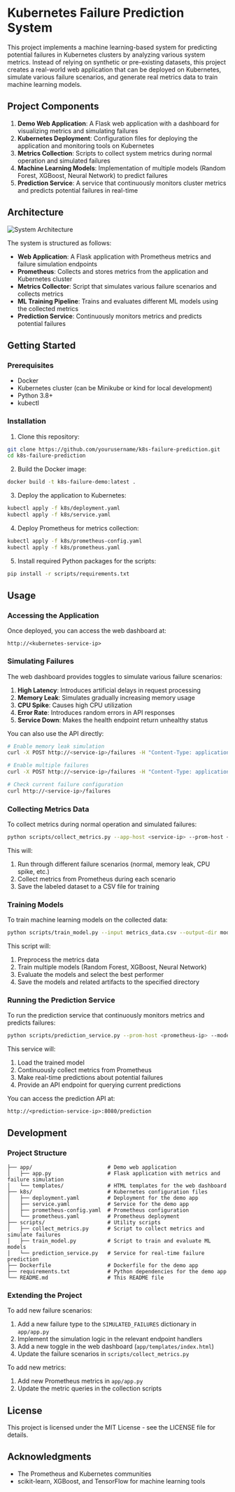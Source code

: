 # Kubernetes Failure Prediction System

This project implements a machine learning-based system for predicting potential failures in Kubernetes clusters by analyzing various system metrics. Instead of relying on synthetic or pre-existing datasets, this project creates a real-world web application that can be deployed on Kubernetes, simulate various failure scenarios, and generate real metrics data to train machine learning models.

## Project Components

1. **Demo Web Application**: A Flask web application with a dashboard for visualizing metrics and simulating failures
2. **Kubernetes Deployment**: Configuration files for deploying the application and monitoring tools on Kubernetes
3. **Metrics Collection**: Scripts to collect system metrics during normal operation and simulated failures
4. **Machine Learning Models**: Implementation of multiple models (Random Forest, XGBoost, Neural Network) to predict failures
5. **Prediction Service**: A service that continuously monitors cluster metrics and predicts potential failures in real-time

## Architecture

![System Architecture](https://example.com/architecture.png)

The system is structured as follows:

- **Web Application**: A Flask application with Prometheus metrics and failure simulation endpoints
- **Prometheus**: Collects and stores metrics from the application and Kubernetes cluster
- **Metrics Collector**: Script that simulates various failure scenarios and collects metrics
- **ML Training Pipeline**: Trains and evaluates different ML models using the collected metrics
- **Prediction Service**: Continuously monitors metrics and predicts potential failures

## Getting Started

### Prerequisites

- Docker
- Kubernetes cluster (can be Minikube or kind for local development)
- Python 3.8+
- kubectl

### Installation

1. Clone this repository:
```bash
git clone https://github.com/yourusername/k8s-failure-prediction.git
cd k8s-failure-prediction
```

2. Build the Docker image:
```bash
docker build -t k8s-failure-demo:latest .
```

3. Deploy the application to Kubernetes:
```bash
kubectl apply -f k8s/deployment.yaml
kubectl apply -f k8s/service.yaml
```

4. Deploy Prometheus for metrics collection:
```bash
kubectl apply -f k8s/prometheus-config.yaml
kubectl apply -f k8s/prometheus.yaml
```

5. Install required Python packages for the scripts:
```bash
pip install -r scripts/requirements.txt
```

## Usage

### Accessing the Application

Once deployed, you can access the web dashboard at:
```
http://<kubernetes-service-ip>
```

### Simulating Failures

The web dashboard provides toggles to simulate various failure scenarios:

1. **High Latency**: Introduces artificial delays in request processing
2. **Memory Leak**: Simulates gradually increasing memory usage
3. **CPU Spike**: Causes high CPU utilization
4. **Error Rate**: Introduces random errors in API responses
5. **Service Down**: Makes the health endpoint return unhealthy status

You can also use the API directly:
```bash
# Enable memory leak simulation
curl -X POST http://<service-ip>/failures -H "Content-Type: application/json" -d '{"memory_leak": true}'

# Enable multiple failures
curl -X POST http://<service-ip>/failures -H "Content-Type: application/json" -d '{"high_latency": true, "error_rate": true}'

# Check current failure configuration
curl http://<service-ip>/failures
```

### Collecting Metrics Data

To collect metrics during normal operation and simulated failures:

```bash
python scripts/collect_metrics.py --app-host <service-ip> --prom-host <prometheus-ip> --duration 300 --output metrics_data.csv
```

This will:
1. Run through different failure scenarios (normal, memory leak, CPU spike, etc.)
2. Collect metrics from Prometheus during each scenario
3. Save the labeled dataset to a CSV file for training

### Training Models

To train machine learning models on the collected data:

```bash
python scripts/train_model.py --input metrics_data.csv --output-dir models
```

This script will:
1. Preprocess the metrics data
2. Train multiple models (Random Forest, XGBoost, Neural Network)
3. Evaluate the models and select the best performer
4. Save the models and related artifacts to the specified directory

### Running the Prediction Service

To run the prediction service that continuously monitors metrics and predicts failures:

```bash
python scripts/prediction_service.py --prom-host <prometheus-ip> --model-dir models --model-type rf
```

This service will:
1. Load the trained model
2. Continuously collect metrics from Prometheus
3. Make real-time predictions about potential failures
4. Provide an API endpoint for querying current predictions

You can access the prediction API at:
```
http://<prediction-service-ip>:8080/prediction
```

## Development

### Project Structure

```
├── app/                        # Demo web application
│   ├── app.py                  # Flask application with metrics and failure simulation
│   └── templates/              # HTML templates for the web dashboard
├── k8s/                        # Kubernetes configuration files
│   ├── deployment.yaml         # Deployment for the demo app
│   ├── service.yaml            # Service for the demo app
│   ├── prometheus-config.yaml  # Prometheus configuration
│   └── prometheus.yaml         # Prometheus deployment
├── scripts/                    # Utility scripts
│   ├── collect_metrics.py      # Script to collect metrics and simulate failures
│   ├── train_model.py          # Script to train and evaluate ML models
│   └── prediction_service.py   # Service for real-time failure prediction
├── Dockerfile                  # Dockerfile for the demo app
├── requirements.txt            # Python dependencies for the demo app
└── README.md                   # This README file
```

### Extending the Project

To add new failure scenarios:
1. Add a new failure type to the `SIMULATED_FAILURES` dictionary in `app/app.py`
2. Implement the simulation logic in the relevant endpoint handlers
3. Add a new toggle in the web dashboard (`app/templates/index.html`)
4. Update the failure scenarios in `scripts/collect_metrics.py`

To add new metrics:
1. Add new Prometheus metrics in `app/app.py`
2. Update the metric queries in the collection scripts

## License

This project is licensed under the MIT License - see the LICENSE file for details.

## Acknowledgments

- The Prometheus and Kubernetes communities
- scikit-learn, XGBoost, and TensorFlow for machine learning tools 